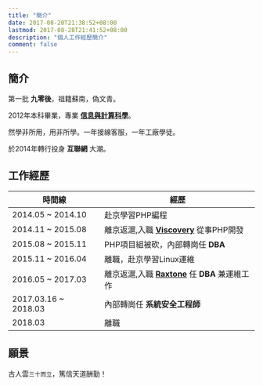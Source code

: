 ```yaml
---
title: "簡介"
date: 2017-08-20T21:38:52+08:00
lastmod: 2017-08-28T21:41:52+08:00
description: "個人工作經歷簡介"
comment: false
---
```


## 簡介
第一批 **九零後**，祖籍蘇南，偽文青。

2012年本科畢業，專業 [**信息與計算科學**](http://slxy.xzit.edu.cn)。

然學非所用，用非所學。一年接線客服，一年工廠學徒。

於2014年轉行投身 **互聯網** 大潮。


## 工作經歷

時間線 | 經歷
--- | ---
2014.05 ~ 2014.10 | 赴京學習PHP編程
2014.11 ~ 2015.08 | 離京返滬,入職 [**Viscovery**][viscovery] 從事PHP開發
2015.08 ~ 2015.11 | PHP項目組被砍，內部轉崗任 **DBA**
2015.11 ~ 2016.04 | 離職，赴京學習Linux運維
2016.05 ~ 2017.03 | 離京返滬,入職 [**Raxtone**][raxtone] 任 **DBA** 兼運維工作
2017.03.16 ~ 2018.03 | 內部轉崗任 **系統安全工程師**
2018.03 | 離職

## 願景
古人雲`三十而立`，篤信天道酬勤！


[viscovery]:https://www.viscovery.com "Viscovery"
[raxtone]:http://www.raxtone.com/ "Raxtone"


<!-- End -->
